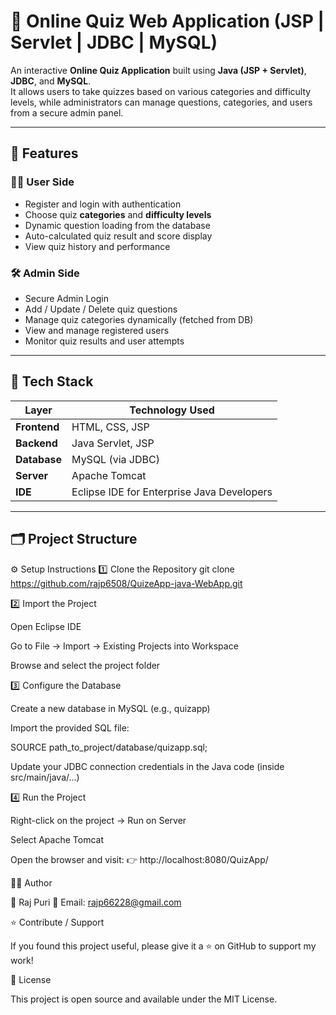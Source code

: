 # 🧩 Online Quiz Web Application (JSP | Servlet | JDBC | MySQL)

An interactive **Online Quiz Application** built using **Java (JSP + Servlet)**, **JDBC**, and **MySQL**.  
It allows users to take quizzes based on various categories and difficulty levels, while administrators can manage questions, categories, and users from a secure admin panel.

---

## 🚀 Features

### 👨‍🎓 User Side
- Register and login with authentication
- Choose quiz **categories** and **difficulty levels**
- Dynamic question loading from the database
- Auto-calculated quiz result and score display
- View quiz history and performance

### 🛠️ Admin Side
- Secure Admin Login
- Add / Update / Delete quiz questions
- Manage quiz categories dynamically (fetched from DB)
- View and manage registered users
- Monitor quiz results and user attempts

---

## 🧱 Tech Stack

| Layer | Technology Used |
|-------|------------------|
| **Frontend** | HTML, CSS, JSP |
| **Backend** | Java Servlet, JSP |
| **Database** | MySQL (via JDBC) |
| **Server** | Apache Tomcat |
| **IDE** | Eclipse IDE for Enterprise Java Developers |

---

## 🗂️ Project Structure
⚙️ Setup Instructions
1️⃣ Clone the Repository
git clone https://github.com/rajp6508/QuizeApp-java-WebApp.git

2️⃣ Import the Project

Open Eclipse IDE

Go to File → Import → Existing Projects into Workspace

Browse and select the project folder

3️⃣ Configure the Database

Create a new database in MySQL (e.g., quizapp)

Import the provided SQL file:

SOURCE path_to_project/database/quizapp.sql;


Update your JDBC connection credentials in the Java code (inside src/main/java/...)

4️⃣ Run the Project

Right-click on the project → Run on Server

Select Apache Tomcat

Open the browser and visit:
👉 http://localhost:8080/QuizApp/

	
🧑‍💻 Author

👋 Raj Puri
📧 Email: rajp66228@gmail.com

⭐ Contribute / Support

If you found this project useful, please give it a ⭐ on GitHub to support my work!

🏁 License

This project is open source and available under the MIT License.
